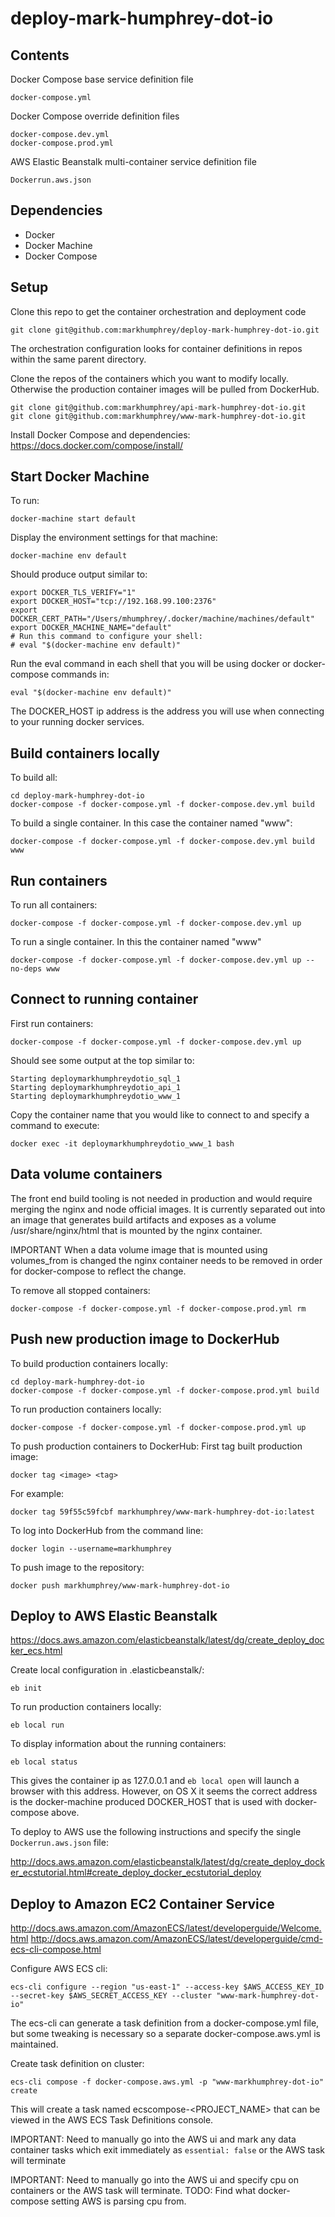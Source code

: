 # deploy-mark-humphrey-dot-io

## Contents

Docker Compose base service definition file
```
docker-compose.yml
```

Docker Compose override definition files
```
docker-compose.dev.yml
docker-compose.prod.yml
```

AWS Elastic Beanstalk multi-container service definition file
```
Dockerrun.aws.json
```

## Dependencies

* Docker
* Docker Machine
* Docker Compose

## Setup
Clone this repo to get the container orchestration and deployment code
```
git clone git@github.com:markhumphrey/deploy-mark-humphrey-dot-io.git
```

The orchestration configuration looks for container definitions in repos within the same parent directory.

Clone the repos of the containers which you want to modify locally. Otherwise the
production container images will be pulled from DockerHub.
```
git clone git@github.com:markhumphrey/api-mark-humphrey-dot-io.git
git clone git@github.com:markhumphrey/www-mark-humphrey-dot-io.git
```

Install Docker Compose and dependencies:
https://docs.docker.com/compose/install/

## Start Docker Machine

To run:
```
docker-machine start default
```

Display the environment settings for that machine:

```
docker-machine env default
```

Should produce output similar to:

```
export DOCKER_TLS_VERIFY="1"
export DOCKER_HOST="tcp://192.168.99.100:2376"
export DOCKER_CERT_PATH="/Users/mhumphrey/.docker/machine/machines/default"
export DOCKER_MACHINE_NAME="default"
# Run this command to configure your shell:
# eval "$(docker-machine env default)"
```

Run the eval command in each shell that you will be using docker or docker-compose commands in:
```
eval "$(docker-machine env default)"
```

The DOCKER_HOST ip address is the address you will use when connecting to your running docker services.

## Build containers locally
To build all:
```
cd deploy-mark-humphrey-dot-io
docker-compose -f docker-compose.yml -f docker-compose.dev.yml build
```

To build a single container. In this case the container named "www":
```
docker-compose -f docker-compose.yml -f docker-compose.dev.yml build www
```

## Run containers
To run all containers:
```
docker-compose -f docker-compose.yml -f docker-compose.dev.yml up
```

To run a single container. In this the container named "www"
```
docker-compose -f docker-compose.yml -f docker-compose.dev.yml up --no-deps www
```

## Connect to running container
First run containers:
```
docker-compose -f docker-compose.yml -f docker-compose.dev.yml up
```

Should see some output at the top similar to:
```
Starting deploymarkhumphreydotio_sql_1
Starting deploymarkhumphreydotio_api_1
Starting deploymarkhumphreydotio_www_1
```

Copy the container name that you would like to connect to and specify a command to execute:

```
docker exec -it deploymarkhumphreydotio_www_1 bash
```

## Data volume containers

The front end build tooling is not needed in production and would require
merging the nginx and node official images. It is currently separated out into an
image that generates build artifacts and exposes as a volume /usr/share/nginx/html
that is mounted by the nginx container.

IMPORTANT
When a data volume image that is mounted using volumes_from is changed the nginx
container needs to be removed in order for docker-compose to reflect the change.

To remove all stopped containers:
```
docker-compose -f docker-compose.yml -f docker-compose.prod.yml rm
```

## Push new production image to DockerHub
To build production containers locally:
```
cd deploy-mark-humphrey-dot-io
docker-compose -f docker-compose.yml -f docker-compose.prod.yml build
```

To run production containers locally:
```
docker-compose -f docker-compose.yml -f docker-compose.prod.yml up
```

To push production containers to DockerHub:
First tag built production image:
```
docker tag <image> <tag>
```

For example:
```
docker tag 59f55c59fcbf markhumphrey/www-mark-humphrey-dot-io:latest
```

To log into DockerHub from the command line:
```
docker login --username=markhumphrey
```

To push image to the repository:
```
docker push markhumphrey/www-mark-humphrey-dot-io
```

## Deploy to AWS Elastic Beanstalk

https://docs.aws.amazon.com/elasticbeanstalk/latest/dg/create_deploy_docker_ecs.html

Create local configuration in .elasticbeanstalk/:
```
eb init
```

To run production containers locally:
```
eb local run
```

To display information about the running containers:
```
eb local status
```

This gives the container ip as 127.0.0.1 and ```eb local open``` will launch
a browser with this address. However, on OS X it seems the correct address is
the docker-machine produced DOCKER_HOST that is used with docker-compose above.

To deploy to AWS use the following instructions and specify the single
```Dockerrun.aws.json``` file:

http://docs.aws.amazon.com/elasticbeanstalk/latest/dg/create_deploy_docker_ecstutorial.html#create_deploy_docker_ecstutorial_deploy


## Deploy to Amazon EC2 Container Service
http://docs.aws.amazon.com/AmazonECS/latest/developerguide/Welcome.html
http://docs.aws.amazon.com/AmazonECS/latest/developerguide/cmd-ecs-cli-compose.html

Configure AWS ECS cli:
```
ecs-cli configure --region "us-east-1" --access-key $AWS_ACCESS_KEY_ID --secret-key $AWS_SECRET_ACCESS_KEY --cluster "www-mark-humphrey-dot-io"
```

The ecs-cli can generate a task definition from a docker-compose.yml file, but
some tweaking is necessary so a separate docker-compose.aws.yml is maintained.

Create task definition on cluster:
```
ecs-cli compose -f docker-compose.aws.yml -p "www-markhumphrey-dot-io" create
```

This will create a task named ecscompose-<PROJECT_NAME> that can be viewed in
the AWS ECS Task Definitions console.

IMPORTANT: Need to manually go into the AWS ui and mark any data container tasks
which exit immediately as ```essential: false``` or the AWS task will terminate

IMPORTANT: Need to manually go into the AWS ui and specify cpu on containers
or the AWS task will terminate. TODO: Find what docker-compose setting AWS is
parsing cpu from.
